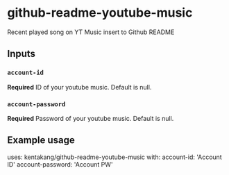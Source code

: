 # github-readme-youtube-music

Recent played song on YT Music insert to Github README

## Inputs

### `account-id`

**Required** ID of your youtube music. Default is null.

### `account-password`

**Required** Password of your youtube music. Default is null.

## Example usage

uses: kentakang/github-readme-youtube-music
with:
  account-id: 'Account ID'
  account-password: 'Account PW'
